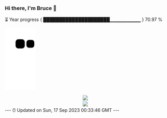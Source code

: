 ### Hi there, I'm Bruce 👋
⏳ Year progress { █████████████████████▁▁▁▁▁▁▁▁▁ } 70.97 %

![](https://raw.githubusercontent.com/Swiftie13st/Swiftie13st/main/assets/github-contribution-grid-snake.svg)


<div align="center"> <img src="https://metrics.lecoq.io/Swiftie13st?template=classic&config.timezone=Asia%2FShanghai"> </div>

<div align="center"> <img src="https://github-readme-streak-stats.herokuapp.com/?user=Swiftie13st" /> </div>
---
⏰ Updated on Sun, 17 Sep 2023 00:33:46 GMT
---

